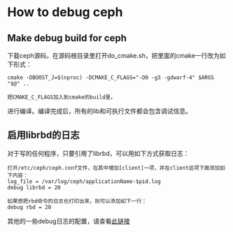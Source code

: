 # How to debug ceph

## Make debug build for ceph
下载ceph源码，在源码根目录里打开do_cmake.sh，把里面的cmake一行改为如下形式：  

```
cmake -DBOOST_J=$(nproc) -DCMAKE_C_FLAGS="-O0 -g3 -gdwarf-4" $ARGS "$@" ..

把CMAKE_C_FLAGS加入到cmake的build里。
```

进行编译。编译完成后，所有的lib和可执行文件都会包含调试信息。 


## 启用librbd的日志
对于写的任何程序，只要引用了librbd，可以用如下方式获取日志：

```
打开/etc/ceph/ceph.conf文件，在其中增加[client]一项，并在client这项下面添加如下内容： 
log_file = /var/log/ceph/applicationName-$pid.log  
debug librbd = 20

如果想把rbd命令的日志也打印出来，则可以添加如下一行： 
debug rbd = 20

```

其他的一些debug日志的配置，请查看[此链接](http://docs.ceph.com/docs/master/rados/troubleshooting/log-and-debug/)